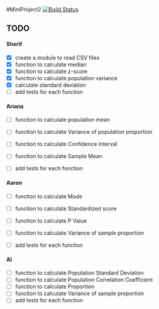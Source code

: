 #MiniProject2
[![Build Status](https://travis-ci.org/am2892/MiniProject2.svg?branch=master)](https://travis-ci.org/am2892/MiniProject2)

## TODO
#### Sherif
- [x]  create a module to read CSV files
- [x]  function to calculate median
- [x]  function to calculate z-score
- [x]  function to calculate population variance
- [x]  calculate standard deviation
- [ ]  add tests for each function

#### Ariana
- [ ]  function to calculate population mean
- [ ]  function to calculate Variance of population proportion
- [ ]  function to calculate Confidence Interval
- [ ]  function to calculate Sample Mean
- [ ]  add tests for each function


#### Aaron
- [ ]  function to calculate Mode
- [ ]  function to calculate Standardized score
- [ ]  function to calculate P Value
- [ ]  function to calculate Variance of sample proportion
- [ ]  add tests for each function


#### Al
- [ ]  function to calculate Population Standard Deviation
- [ ]  function to calculate Population Correlation Coefficient
- [ ]  function to calculate Proportion
- [ ]  function to calculate Variance of sample proportion
- [ ]  add tests for each function
